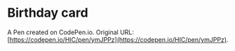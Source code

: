 # Birthday card  

A Pen created on CodePen.io. Original URL: [https://codepen.io/HIC/pen/ymJPPz](https://codepen.io/HIC/pen/ymJPPz).

